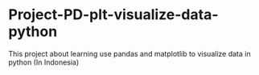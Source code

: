 # Project-PD-plt-visualize-data-python
This project about learning use pandas and matplotlib to visualize data in python (In Indonesia)
